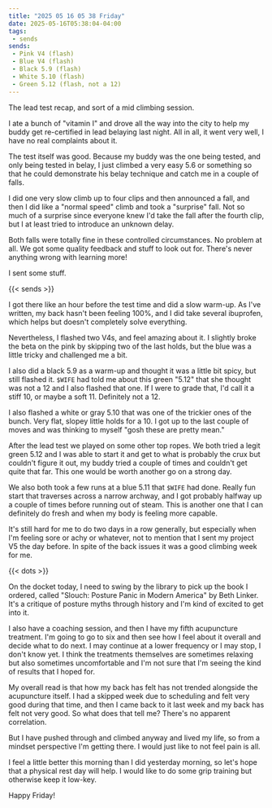 ```yaml
---
title: "2025 05 16 05 38 Friday"
date: 2025-05-16T05:38:04-04:00
tags:
 - sends
sends:
 - Pink V4 (flash)
 - Blue V4 (flash)
 - Black 5.9 (flash)
 - White 5.10 (flash)
 - Green 5.12 (flash, not a 12)
---
```


The lead test recap, and sort of a mid climbing session.<!--more-->

I ate a bunch of "vitamin I" and drove all the way into the city to help my
buddy get re-certified in lead belaying last night. All in all, it went very
well, I have no real complaints about it.

The test itself was good. Because my buddy was the one being tested, and only
being tested in belay, I just climbed a very easy 5.6 or something so that he
could demonstrate his belay technique and catch me in a couple of falls.

I did one very slow climb up to four clips and then announced a fall, and then I
did like a "normal speed" climb and took a "surprise" fall. Not so much of a
surprise since everyone knew I'd take the fall after the fourth clip, but I at
least tried to introduce an unknown delay.

Both falls were totally fine in these controlled circumstances. No problem at
all. We got some quality feedback and stuff to look out for. There's never
anything wrong with learning more!

I sent some stuff.

{{< sends >}}

I got there like an hour before the test time and did a slow warm-up. As I've
written, my back hasn't been feeling 100%, and I did take several ibuprofen,
which helps but doesn't completely solve everything.

Nevertheless, I flashed two V4s, and feel amazing about it. I slightly broke the
beta on the pink by skipping two of the last holds, but the blue was a little
tricky and challenged me a bit.

I also did a black 5.9 as a warm-up and thought it was a little bit spicy, but
still flashed it. `$WIFE` had told me about this green "5.12" that she thought
was not a 12 and I also flashed that one. If I were to grade that, I'd call it a
stiff 10, or maybe a soft 11. Definitely not a 12.

I also flashed a white or gray 5.10 that was one of the trickier ones of the
bunch. Very flat, slopey little holds for a 10. I got up to the last couple of
moves and was thinking to myself "gosh these are pretty mean."

After the lead test we played on some other top ropes. We both tried a legit
green 5.12 and I was able to start it and get to what is probably the crux but
couldn't figure it out, my buddy tried a couple of times and couldn't get quite
that far. This one would be worth another go on a strong day.

We also both took a few runs at a blue 5.11 that `$WIFE` had done. Really fun
start that traverses across a narrow archway, and I got probably halfway up a
couple of times before running out of steam. This is another one that I can
definitely do fresh and when my body is feeling more capable.

It's still hard for me to do two days in a row generally, but especially when
I'm feeling sore or achy or whatever, not to mention that I sent my project V5
the day before. In spite of the back issues it was a good climbing week for me.

{{< dots >}}

On the docket today, I need to swing by the library to pick up the book I
ordered, called "Slouch: Posture Panic in Modern America" by Beth Linker. It's a
critique of posture myths through history and I'm kind of excited to get into
it.

I also have a coaching session, and then I have my fifth acupuncture treatment.
I'm going to go to six and then see how I feel about it overall and decide what
to do next. I may continue at a lower frequency or I may stop, I don't know yet.
I think the treatments themselves are sometimes relaxing but also sometimes
uncomfortable and I'm not sure that I'm seeing the kind of results that I hoped
for.

My overall read is that how my back has felt has not trended alongside the
acupuncture itself. I had a skipped week due to scheduling and felt very good
during that time, and then I came back to it last week and my back has felt not
very good. So what does that tell me? There's no apparent correlation.

But I have pushed through and climbed anyway and lived my life, so from a
mindset perspective I'm getting there. I would just like to not feel pain is
all.

I feel a little better this morning than I did yesterday morning, so let's hope
that a physical rest day will help. I would like to do some grip training but
otherwise keep it low-key.

Happy Friday!

